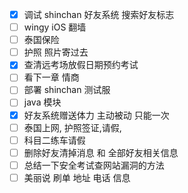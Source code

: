 - [x] 调试 shinchan 好友系统 搜索好友标志
- [ ] wingy iOS 翻墙
- [ ] 泰国保险
- [ ] 护照 照片寄过去
- [x] 查清远考场放假日期预约考试
- [ ] 看下一章 情商
- [ ] 部署 shinchan 测试服
- [ ] java  模块
- [x] 好友系统赠送体力 主动被动 只能一次
- [ ] 泰国上网, 护照签证,请假,
- [ ] 科目二练车请假
- [ ] 删除好友清掉消息 和 全部好友相关信息
- [ ] 总结一下安全考试查网站漏洞的方法
- [ ] 美丽说 刷单 地址 电话 信息
